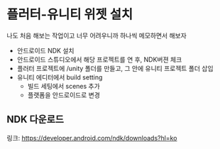 # 플러터-유니티 위젯 설치
  나도 처음 해보는 작업이고 너무 어려우니까 하나씩 메모하면서 해보자
  
<ul>
   <li> 
     안드로이드 NDK 설치
  </li>
   <li> 
     안드로이드 스튜디오에서 해당 프로젝트를 연 후, NDK버젼 체크
  </li> 
  <li> 
     플러터 프로젝트에 /unity 폴더를 만들고, 그 안에 유니티 프로젝트 폴더 삽입
  </li> 
    <li> 
     유니티 에디터에서 build setting
        <ul>
          <li>
            빌드 세팅에서 scenes 추가
          </li>
            <li> 
     플랫폼을 안드로이드로 변경 
  </li> 
        </ul>
  </li> 
</ul>

## NDK 다운로드
링크: https://developer.android.com/ndk/downloads?hl=ko
